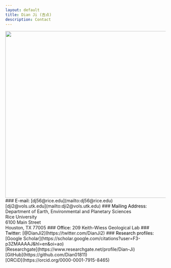 ```yaml
---
layout: default
title: Dian Ji (吉点)
description: Contact
---
```


<img align="left" src="https://dian01811.github.io/files/building.png" width="525">
### <span style="color:black">E-mail:</span>
[dj56@rice.edu](mailto:dj56@rice.edu)<br>
[dji2@vols.utk.edu](mailto:dji2@vols.utk.edu)
### <span style="color:black">Mailing Address:</span>
Department of Earth, Environmental and Planetary Sciences<br>Rice University<br>6100 Main Street<br>Houston, TX 77005
### <span style="color:black">Office:</span>
209 Keith-Wiess Geological Lab
### <span style="color:black">Twitter:</span>
[@DianJi2](https://twitter.com/DianJi2)
### <span style="color:black">Research profiles:</span>
[Google Scholar](https://scholar.google.com/citations?user=F3-p3ZMAAAAJ&hl=en&oi=ao)<br>[Researchgate](https://www.researchgate.net/profile/Dian-Ji)<br>[GitHub](https://github.com/Dian01811)<br>[ORCiD](https://orcid.org/0000-0001-7915-8465)

